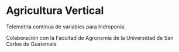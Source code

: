 # Agricultura Vertical
Telemetria continua de variables para hidroponía.

Colaboración con la Facultad de Agronomía de la Universidad de San Carlos de Guatemala
